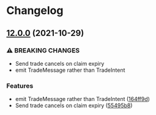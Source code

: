 # Changelog

## [12.0.0](https://www.github.com/Overmuse/order-manager/compare/v11.3.1...v12.0.0) (2021-10-29)


### ⚠ BREAKING CHANGES

* Send trade cancels on claim expiry
* emit TradeMessage rather than TradeIntent

### Features

* emit TradeMessage rather than TradeIntent ([164ff9d](https://www.github.com/Overmuse/order-manager/commit/164ff9d9c159a12dc19e52142ebd637dc9bd0189))
* Send trade cancels on claim expiry ([55495b8](https://www.github.com/Overmuse/order-manager/commit/55495b816aebc3cda5c331550a0d9d1571299dc1))
